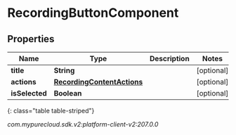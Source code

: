 # RecordingButtonComponent


## Properties

| Name | Type | Description | Notes |
| ------------ | ------------- | ------------- | ------------- |
| **title** | **String** |  |  [optional] |
| **actions** | [**RecordingContentActions**](RecordingContentActions) |  |  [optional] |
| **isSelected** | **Boolean** |  |  [optional] |
{: class="table table-striped"}




_com.mypurecloud.sdk.v2:platform-client-v2:207.0.0_
